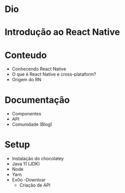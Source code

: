 # Dio
#  Introdução ao React Native



# Conteudo
- Conhecendo  React Native
- O que é React Native e cross-plataform?
- Origem do RN

# Documentação
-  Componentes
-  API
-  Comunidade (Blog)

#  Setup
-  Instalação do chocolatey
- Java 11  (JDK)
-  Node
-  Yarn
-  Ex0o
    -Downloar
     -	Criação de API   
